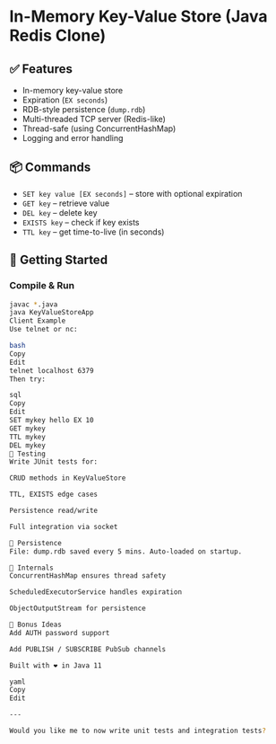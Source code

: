 # In-Memory Key-Value Store (Java Redis Clone)

## ✅ Features
- In-memory key-value store
- Expiration (`EX seconds`)
- RDB-style persistence (`dump.rdb`)
- Multi-threaded TCP server (Redis-like)
- Thread-safe (using ConcurrentHashMap)
- Logging and error handling

## 📦 Commands
- `SET key value [EX seconds]` – store with optional expiration
- `GET key` – retrieve value
- `DEL key` – delete key
- `EXISTS key` – check if key exists
- `TTL key` – get time-to-live (in seconds)

## 🚀 Getting Started

### Compile & Run
```bash
javac *.java
java KeyValueStoreApp
Client Example
Use telnet or nc:

bash
Copy
Edit
telnet localhost 6379
Then try:

sql
Copy
Edit
SET mykey hello EX 10
GET mykey
TTL mykey
DEL mykey
🧪 Testing
Write JUnit tests for:

CRUD methods in KeyValueStore

TTL, EXISTS edge cases

Persistence read/write

Full integration via socket

📁 Persistence
File: dump.rdb saved every 5 mins. Auto-loaded on startup.

🧠 Internals
ConcurrentHashMap ensures thread safety

ScheduledExecutorService handles expiration

ObjectOutputStream for persistence

🔐 Bonus Ideas
Add AUTH password support

Add PUBLISH / SUBSCRIBE PubSub channels

Built with ❤️ in Java 11

yaml
Copy
Edit

---

Would you like me to now write unit tests and integration tests?
